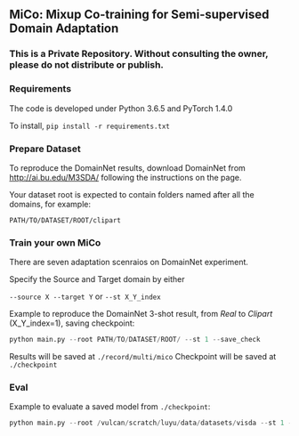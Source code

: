 ## MiCo: Mixup Co-training for Semi-supervised Domain Adaptation

### This is a Private Repository. Without consulting the owner, please do not distribute or publish.

### Requirements
The code is developed under Python 3.6.5 and PyTorch 1.4.0

To install,
```pip install -r requirements.txt```

### Prepare Dataset
To reproduce the DomainNet results, download DomainNet from http://ai.bu.edu/M3SDA/ following the instructions on the page.

Your dataset root is expected to contain folders named after all the domains, for example: 

```PATH/TO/DATASET/ROOT/clipart```

### Train your own MiCo
There are seven adaptation scenraios on DomainNet experiment.

Specify the Source and Target domain by either

```--source X --target Y``` or ```--st X_Y_index```

Example to reproduce the DomainNet 3-shot result, from *Real* to *Clipart* (X_Y_index=1), saving checkpoint:

```python
python main.py --root PATH/TO/DATASET/ROOT/ --st 1 --save_check
```

Results will be saved at 
```./record/multi/mico```
Checkpoint will be saved at
```./checkpoint```


### Eval

Example to evaluate a saved model from ```./checkpoint```:

```python
python main.py --root /vulcan/scratch/luyu/data/datasets/visda --st 1 --eval --net_resume Net_iter_model_mico_real_to_clipart_step_20000.pth.tar
```

